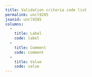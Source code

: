 ```yaml
---
title: Validation criteria code list
permalink: uncl9285
jsonid: uncl9285
columns:
  - 
    title: Label
    code: label
  - 
    title: Comment
    code: comment
  - 
    title: Value
    code: value
---
```

